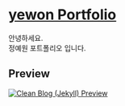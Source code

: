 # [yewon Portfolio](https://yeyewon.github.io/) 

안녕하세요.<br>
정예원 포트폴리오 입니다.

## Preview

[![Clean Blog (Jekyll) Preview](https://startbootstrap.com/assets/img/templates/clean-blog.jpg)](http://blackrockdigital.github.io/startbootstrap-clean-blog-jekyll/)



